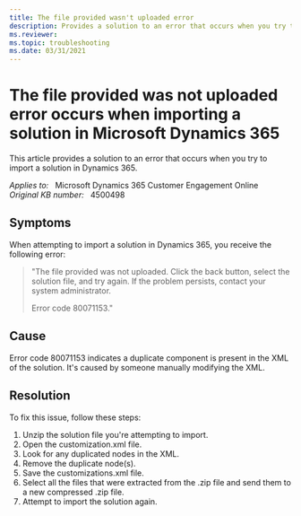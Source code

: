 ```yaml
---
title: The file provided wasn't uploaded error
description: Provides a solution to an error that occurs when you try to import a solution in Dynamics 365.
ms.reviewer: 
ms.topic: troubleshooting
ms.date: 03/31/2021
---
```

# The file provided was not uploaded error occurs when importing a solution in Microsoft Dynamics 365

This article provides a solution to an error that occurs when you try to import a solution in Dynamics 365.

_Applies to:_ &nbsp; Microsoft Dynamics 365 Customer Engagement Online  
_Original KB number:_ &nbsp; 4500498

## Symptoms

When attempting to import a solution in Dynamics 365, you receive the following error:

> "The file provided was not uploaded. Click the back button, select the solution file, and try again. If the problem persists, contact your system administrator.
>
> Error code 80071153."

## Cause

Error code 80071153 indicates a duplicate component is present in the XML of the solution. It's caused by someone manually modifying the XML.

## Resolution

To fix this issue, follow these steps:

1. Unzip the solution file you're attempting to import.
2. Open the customization.xml file.
3. Look for any duplicated nodes in the XML.
4. Remove the duplicate node(s).
5. Save the customizations.xml file.
6. Select all the files that were extracted from the .zip file and send them to a new compressed .zip file.
7. Attempt to import the solution again.
